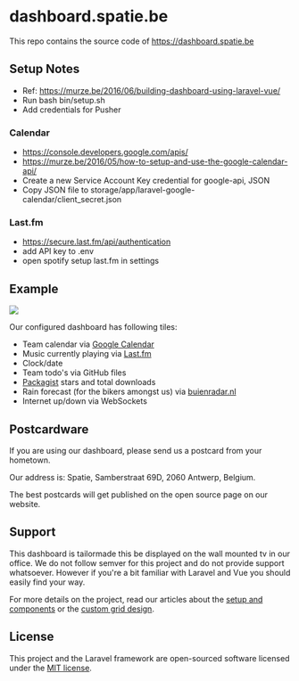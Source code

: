 # dashboard.spatie.be

This repo contains the source code of https://dashboard.spatie.be

## Setup Notes
- Ref: https://murze.be/2016/06/building-dashboard-using-laravel-vue/
- Run bash bin/setup.sh
- Add credentials for Pusher

### Calendar
- https://console.developers.google.com/apis/
- https://murze.be/2016/05/how-to-setup-and-use-the-google-calendar-api/
- Create a new Service Account Key credential for google-api, JSON
- Copy JSON file to storage/app/laravel-google-calendar/client_secret.json

### Last.fm
- https://secure.last.fm/api/authentication
- add API key to .env
- open spotify setup last.fm in settings

## Example

<img style="max-width:100%; height: auto" src="http://spatie.github.io/dashboard.spatie.be/images/screenshot.png">

Our configured dashboard has following tiles:

- Team calendar via [Google Calendar](https://google.com/calendar)
- Music currently playing via [Last.fm](https://last.fm)
- Clock/date
- Team todo's via GitHub files
- [Packagist](https://packagist.org/) stars and total downloads
- Rain forecast (for the bikers amongst us) via [buienradar.nl](http://buienradar.nl)
- Internet up/down via WebSockets

## Postcardware

If you are using our dashboard, please send us a postcard from your hometown.

Our address is: Spatie, Samberstraat 69D, 2060 Antwerp, Belgium.

The best postcards will get published on the open source page on our website.

## Support
This dashboard is tailormade this be displayed on the wall mounted tv in our office. We do not follow semver for this project and do not provide support whatsoever. However if you're a bit familiar with Laravel and Vue you should easily find your way.

For more details on the project, read our articles about the [setup and components](https://murze.be/2016/06/building-dashboard-using-laravel-vue/) or the [custom grid design](https://murze.be/2016/06/grid-layout-dashboard/).

## License

This project and the Laravel framework are open-sourced software licensed under the [MIT license](http://opensource.org/licenses/MIT).
